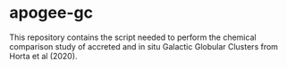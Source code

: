 # apogee-gc

This repository contains the script needed to perform the chemical comparison study of accreted and in situ Galactic Globular Clusters from Horta et al (2020).

